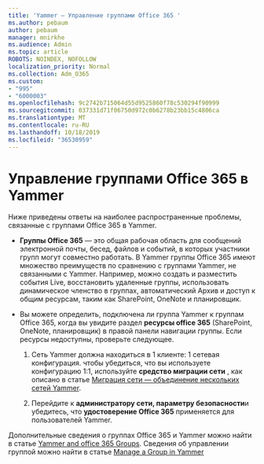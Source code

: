 ```yaml
---
title: 'Yammer — Управление группами Office 365 '
ms.author: pebaum
author: pebaum
manager: mnirkhe
ms.audience: Admin
ms.topic: article
ROBOTS: NOINDEX, NOFOLLOW
localization_priority: Normal
ms.collection: Adm_O365
ms.custom:
- "995"
- "6000003"
ms.openlocfilehash: 9c2742b715064d55d9525860f78c530294f90999
ms.sourcegitcommit: 037331d71f06750d972c0b6278b23bb15c4806ca
ms.translationtype: MT
ms.contentlocale: ru-RU
ms.lasthandoff: 10/18/2019
ms.locfileid: "36530959"
---
```

# <a name="manage-office-365-groups-in-yammer"></a>Управление группами Office 365 в Yammer

Ниже приведены ответы на наиболее распространенные проблемы, связанные с группами Office 365 в Yammer.

* **Группы Office 365** — это общая рабочая область для сообщений электронной почты, бесед, файлов и событий, в которых участники групп могут совместно работать. В Yammer группы Office 365 имеют множество преимуществ по сравнению с группами Yammer, не связанными с Yammer. Например, можно создать и разместить события Live, восстановить удаленные группы, использовать динамическое членство в группах, автоматический Архив и доступ к общим ресурсам, таким как SharePoint, OneNote и планировщик.

* Вы можете определить, подключена ли группа Yammer к группам Office 365, когда вы увидите раздел **ресурсы office 365** (SharePoint, OneNote, планировщик) в правой панели навигации группы. Если ресурсы недоступны, проверьте следующее.

  1. Сеть Yammer должна находиться в 1 клиенте: 1 сетевая конфигурация. чтобы убедиться, что вы используете конфигурацию 1:1, используйте **средство миграции сети** , как описано в статье [Миграция сети — объединение нескольких сетей Yammer](https://docs.microsoft.com/yammer/configure-your-yammer-network/consolidate-multiple-yammer-networks).

  2. Перейдите к **администратору сети, параметру безопасности**и убедитесь, что **удостоверение Office 365** применяется для пользователей Yammer.

Дополнительные сведения о группах Office 365 и Yammer можно найти в статье [Yammer and office 365 Groups](https://docs.microsoft.com/yammer/manage-yammer-groups/yammer-and-office-365-groups?redirectSourcePath=%252fen-us%252farticle%252fYammer-and-Office-365-Groups-d8c239dc-a48b-47ab-b85e-6b4b8191a869). Сведения об управлении группой можно найти в статье [Manage a Group in Yammer](https://support.office.com/article/Manage-a-group-in-Yammer-6e05c6d6-5548-4c88-89cd-e6757a514ef2)

